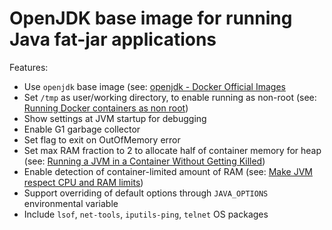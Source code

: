 OpenJDK base image for running Java fat-jar applications
========================================================

Features:
- Use `openjdk` base image (see: [openjdk - Docker Official Images](https://hub.docker.com/_/openjdk)
- Set `/tmp` as user/working directory, to enable running as non-root (see: [Running Docker containers as non root](https://blog.csanchez.org/2017/01/31/running-docker-containers-as-non-root/))
- Show settings at JVM startup for debugging
- Enable G1 garbage collector
- Set flag to exit on OutOfMemory error
- Set max RAM fraction to 2 to allocate half of container memory for heap (see: [Running a JVM in a Container Without Getting Killed](https://blog.csanchez.org/2017/05/31/running-a-jvm-in-a-container-without-getting-killed/))
- Enable detection of container-limited amount of RAM (see: [Make JVM respect CPU and RAM limits](https://hub.docker.com/_/openjdk/))
- Support overriding of default options through `JAVA_OPTIONS` environmental variable
- Include `lsof`, `net-tools`, `iputils-ping`, `telnet` OS packages 